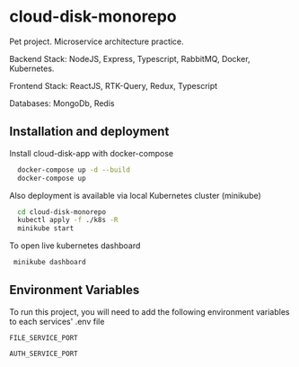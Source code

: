 # cloud-disk-monorepo

Pet project. Microservice architecture practice.

Backend Stack: NodeJS, Express, Typescript, RabbitMQ, Docker, Kubernetes.

Frontend Stack: ReactJS, RTK-Query, Redux, Typescript

Databases: MongoDb, Redis



## Installation and deployment

Install cloud-disk-app with docker-compose

```bash
  docker-compose up -d --build
  docker-compose up
```
Also deployment is available via local Kubernetes cluster (minikube)

```bash
  cd cloud-disk-monorepo
  kubectl apply -f ./k8s -R
  minikube start
 ```
 
 To open live kubernetes dashboard
 
 ```bash
  minikube dashboard
 ```

## Environment Variables

To run this project, you will need to add the following environment variables to each services' .env file

`FILE_SERVICE_PORT`

`AUTH_SERVICE_PORT`

